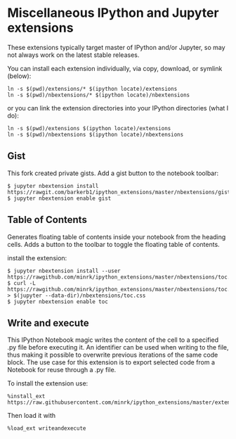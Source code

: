 # Miscellaneous IPython and Jupyter extensions

These extensions typically target master of IPython and/or Jupyter,
so may not always work on the latest stable releases.

You can install each extension individually, via copy, download, or symlink (below):

    ln -s $(pwd)/extensions/* $(ipython locate)/extensions
    ln -s $(pwd)/nbextensions/* $(ipython locate)/nbextensions

or you can link the extension directories into your IPython directories (what I do):

    ln -s $(pwd)/extensions $(ipython locate)/extensions
    ln -s $(pwd)/nbextensions $(ipython locate)/nbextensions

## Gist
This fork created private gists.
Add a gist button to the notebook toolbar:

    $ jupyter nbextension install https://rawgit.com/barkerb1/ipython_extensions/master/nbextensions/gist.js
    $ jupyter nbextension enable gist



## Table of Contents 

Generates floating table of contents inside your notebook from the heading cells.
Adds a button to the toolbar to toggle the floating table of contents.

install the extension:

    $ jupyter nbextension install --user https://rawgithub.com/minrk/ipython_extensions/master/nbextensions/toc.js
    $ curl -L https://rawgithub.com/minrk/ipython_extensions/master/nbextensions/toc.css > $(jupyter --data-dir)/nbextensions/toc.css
    $ jupyter nbextension enable toc


## Write and execute

This IPython Notebook magic writes the content of the cell to a specified .py file before executing it.
An identifier can be used when writing to the file, thus making it possible to overwrite previous iterations of the same code block. 
The use case for this extension is to export selected code from a Notebook for reuse through a .py file.

To install the extension use:

    %install_ext https://raw.githubusercontent.com/minrk/ipython_extensions/master/extensions/writeandexecute.py
Then load it with 

    %load_ext writeandexecute
